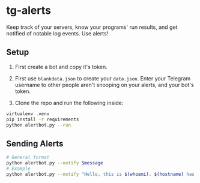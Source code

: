 tg-alerts
==============================

Keep track of your servers, know your programs' run results, and get notified of notable log events. Use alerts!

## Setup

1. First create a bot and copy it's token.

2. First use `blankdata.json` to create your `data.json`. Enter your Telegram username to other people aren't snooping on your alerts, and your bot's token.

3. Clone the repo and run the following inside:

```bash
virtualenv .venv
pip install -r requirements
python alertbot.py --run
```

## Sending Alerts

```bash
# General format
python alertbot.py --notify $message
# Example
python alertbot.py --notify "Hello, this is $(whoami). $(hostname) has been $(uptime -p)."
```
